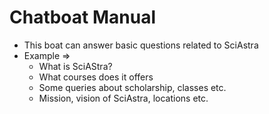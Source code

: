 # Chatboat Manual
 - This boat can answer basic questions related to SciAstra
 - Example =>
   - What is SciAStra?
   - What courses does it offers
   - Some queries about scholarship, classes etc.
   - Mission, vision of SciAstra, locations etc.



